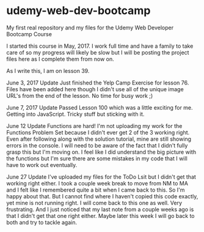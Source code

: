 # udemy-web-dev-bootcamp
My first real repository and my files for the Udemy Web Developer Bootcamp Course

I started this course in May, 2017.  I work full time and have a family to take care of so my progress will likely be slow but I will be posting the project files here as I complete them from now on.

As I write this, I am on lesson 39.

June 3, 2017 Update
Just finished the Yelp Camp Exercise for lesson 76.  Files have been added here though I didn't use all of the unique image URL's from the end of the lesson.  No time for busy work ;)

June 7, 2017 Update
Passed Lesson 100 which was a little exciting for me.  Getting into JavaScript.  Tricky stuff but sticking with it.

June 12 Update
Functions are hard!  I'm not uploading my work for the Functions Problem Set because I didn't ever get 2 of the 3 working right.  Even after following along with the solution tutorial, mine are still showing errors in the console.  I will need to be aware of the fact that I didn't fully grasp this but I'm moving on.  I feel like I did understand the big picture with the functions but I'm sure there are some mistakes in my code that I will have to work out eventually.

June 27 Update
I've uploaded my files for the ToDo Lsit but I didn't get that working right either.  I took a couple week break to move from NM to MA and I felt like I remembered quite a bit when I came back to this.  So I'm happy about that.  But I cannot find where I haven't copied this code exactly, yet mine is not running right.  I will come back to this one as well.  Very frustrating.  And I just noticed that my last note from a couple weeks ago is that I didn't get that one right either.  Maybe later this week I will go back to both and try to tackle again.
